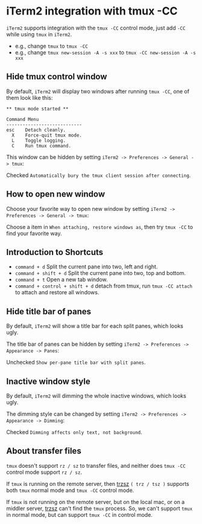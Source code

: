 # iTerm2 integration with tmux -CC

`iTerm2` supports integration with the `tmux -CC` control mode, just add `-CC` while using `tmux` in `iTerm2`.
* e.g., change `tmux` to `tmux -CC`
* e.g., change `tmux new-session -A -s xxx` to `tmux -CC new-session -A -s xxx`


## Hide tmux control window
By default, `iTerm2` will display two windows after running `tmux -CC`, one of them look like this:
```
** tmux mode started **

Command Menu
----------------------------
esc    Detach cleanly.
  X    Force-quit tmux mode.
  L    Toggle logging.
  C    Run tmux command.
```
This window can be hidden by setting `iTerm2 -> Preferences -> General -> tmux`:

Checked `Automatically bury the tmux client session after connecting`.


## How to open new window
Choose your favorite way to open new window by setting `iTerm2 -> Preferences -> General -> tmux`:

Choose a item in `When attaching, restore windows as`, then try `tmux -CC` to find your favorite way.


## Introduction to Shortcuts
* `command + d` Split the current pane into two, left and right.
* `command + shift + d` Split the current pane into two, top and bottom.
* `command + t` Open a new tab window.
* `command + control + shift + d` detach from tmux, run `tmux -CC attach` to attach and restore all windows.


## Hide title bar of panes
By default, `iTerm2` will show a title bar for each split panes, which looks ugly.

The title bar of panes can be hidden by setting `iTerm2 -> Preferences -> Appearance -> Panes`:

Unchecked `Show per-pane title bar with split panes`.


## Inactive window style
By default, `iTerm2` will dimming the whole inactive windows, which looks ugly.

The dimming style can be changed by setting `iTerm2 -> Preferences -> Appearance -> Dimming`:

Checked `Dimming affects only text, not background`.


## About transfer files
`tmux` doesn't support `rz / sz` to transfer files, and neither does `tmux -CC` control mode support `rz / sz`.

If `tmux` is running on the remote server, then [trzsz](https://github.com/trzsz/trzsz) `( trz / tsz )` supports both `tmux` normal mode and `tmux -CC` control mode.

If `tmux` is not running on the remote server, but on the local mac, or on a middler server, [trzsz](https://github.com/trzsz/trzsz) can't find the `tmux` process. So, we can't support `tmux` in normal mode, but can support `tmux -CC` in control mode.
